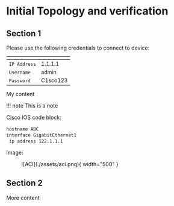 # Initial Topology and verification

## Section 1

Please use the following credentials to connect to device:

| <!-- -->         | <!-- -->         |
| ---------------- | ---------------- |
| `IP Address`     | 1.1.1.1          |
| `Username`       | admin            |
| `Password`       | C1sco123         |


My content

!!! note
    This is a note

Cisco IOS code block:

```ios
hostname ABC
interface GigabitEthernet1
 ip address 122.1.1.1
```



Image:

<figure markdown>
  ![ACI](./assets/aci.png){ width="500" }
</figure>

## Section 2

More content
